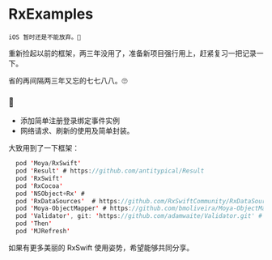 # RxExamples
`iOS 暂时还是不能放弃。🌝`

重新捡起以前的框架，两三年没用了，准备新项目强行用上，赶紧复习一把记录一下。

省的再间隔两三年又忘的七七八八。🙄

### 📜
* 添加简单注册登录绑定事件实例
* 网络请求、刷新的使用及简单封装。


大致用到了一下框架：

```swift
  pod 'Moya/RxSwift'
  pod 'Result' # https://github.com/antitypical/Result
  pod 'RxSwift'
  pod 'RxCocoa'
  pod 'NSObject+Rx' # 
  pod 'RxDataSources'  # https://github.com/RxSwiftCommunity/RxDataSources
  pod 'Moya-ObjectMapper' # https://github.com/bmoliveira/Moya-ObjectMapper
  pod 'Validator', git: 'https://github.com/adamwaite/Validator.git' # 表单验证
  pod 'Then'
  pod 'MJRefresh'

```


如果有更多美丽的 RxSwift 使用姿势，希望能够共同分享。

